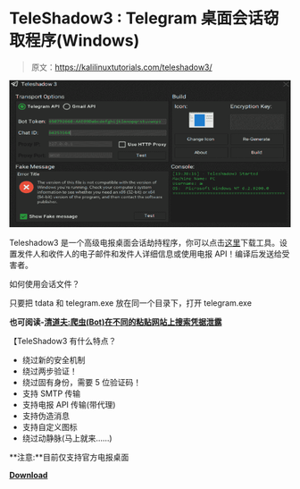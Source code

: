 # TeleShadow3 : Telegram 桌面会话窃取程序(Windows)

> 原文：<https://kalilinuxtutorials.com/teleshadow3/>

[![TeleShadow3 : Telegram Desktop Session Stealer (Windows)](img/518c34e124eefc5143280b005a529a01.png "TeleShadow3 : Telegram Desktop Session Stealer (Windows)")](https://1.bp.blogspot.com/-9Sa7vxwKTyA/XOfQDrzEhTI/AAAAAAAAAgU/goZ4iIzeax8mQZA47XkWwN_SFH4BNrZDQCLcBGAs/s1600/screenshot%25281%2529.png)

Teleshadow3 是一个高级电报桌面会话劫持程序，你可以点击[这里](https://github.com/EternalC0der/TeleShadow3/releases/download/3.1.0/Teleshadow.3.1.rar)下载工具。设置发件人和收件人的电子邮件和发件人详细信息或使用电报 API！编译后发送给受害者。

如何使用会话文件？

只要把 tdata 和 telegram.exe 放在同一个目录下，打开 telegram.exe

**也可阅读-[清道夫:爬虫(Bot)在不同的粘贴网站上搜索凭据泄露](https://kalilinuxtutorials.com/scavenger/)**

【TeleShadow3 有什么特点？

*   绕过新的安全机制
*   绕过两步验证！
*   绕过固有身份，需要 5 位验证码！
*   支持 SMTP 传输
*   支持电报 API 传输(带代理)
*   支持伪造消息
*   支持自定义图标
*   绕过动静脉(马上就来……)

**注意:**目前仅支持官方电报桌面

[**Download**](https://github.com/EternalC0der/TeleShadow3)